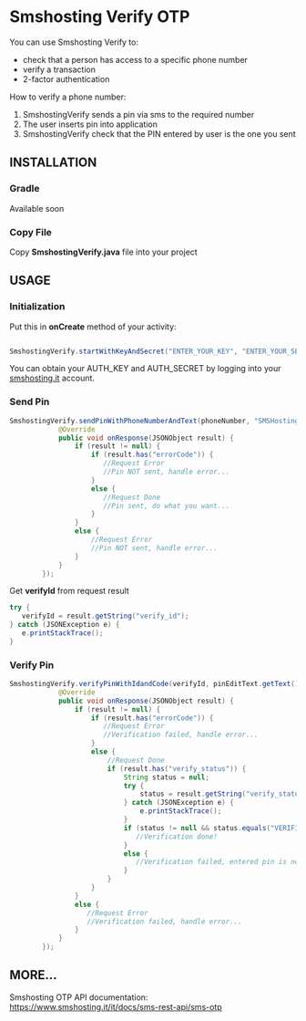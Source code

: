 # Smshosting Verify OTP
You can use Smshosting Verify to:
* check that a person has access to a specific phone number
* verify a transaction 
* 2-factor authentication

How to verify a phone number:
1. SmshostingVerify sends a pin via sms to the required number
2. The user inserts pin into application
3. SmshostingVerify check that the PIN entered by user is the one you sent

## INSTALLATION
### Gradle
Available soon
### Copy File
Copy **SmshostingVerify.java** file into your project

## USAGE
### Initialization
Put this in **onCreate** method of your activity:
```Java

SmshostingVerify.startWithKeyAndSecret("ENTER_YOUR_KEY", "ENTER_YOUR_SECRET", this);

```
You can obtain your AUTH_KEY and AUTH_SECRET by logging into your [smshosting.it](https://www.smshosting.it) account.
### Send Pin
```Java
SmshostingVerify.sendPinWithPhoneNumberAndText(phoneNumber, "SMSHosting code ${verify_code}", false, this, new SmshostingVerify.SmshostingSendPinListener() {
            @Override
            public void onResponse(JSONObject result) {
                if (result != null) {
                    if (result.has("errorCode")) {
                       //Request Error
                       //Pin NOT sent, handle error...
                    }
                    else {
                       //Request Done
                       //Pin sent, do what you want...
                    }
                } 
                else {
                    //Request Error
                    //Pin NOT sent, handle error...
                }
            }
        });
```
Get **verifyId** from request result
```Java
try {
   verifyId = result.getString("verify_id");
} catch (JSONException e) {
   e.printStackTrace();
}
```
### Verify Pin
```Java
SmshostingVerify.verifyPinWithIdandCode(verifyId, pinEditText.getText().toString(), this, new SmshostingVerify.SmshostingVerifyPinListener() {
            @Override
            public void onResponse(JSONObject result) {
                if (result != null) {
                    if (result.has("errorCode")) {
                       //Request Error
                       //Verification failed, handle error...
                    } 
                    else {
                        //Request Done
                        if (result.has("verify_status")) {
                            String status = null;
                            try {
                                status = result.getString("verify_status");
                            } catch (JSONException e) {
                                e.printStackTrace();
                            }
                            if (status != null && status.equals("VERIFIED")) {
                               //Verification done!
                            }
                            else {
                               //Verification failed, entered pin is not valid
                            }
                        }
                    }
                } 
                else {
                   //Request Error
                   //Verification failed, handle error...
                }
            }
        });
```
## MORE...
Smshosting OTP API documentation: https://www.smshosting.it/it/docs/sms-rest-api/sms-otp

